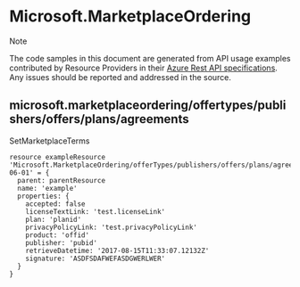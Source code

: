 # Microsoft.MarketplaceOrdering
  
> [!NOTE]
> The code samples in this document are generated from API usage examples contributed by Resource Providers in their [Azure Rest API specifications](https://github.com/Azure/azure-rest-api-specs). Any issues should be reported and addressed in the source.


## microsoft.marketplaceordering/offertypes/publishers/offers/plans/agreements

SetMarketplaceTerms
```bicep
resource exampleResource 'Microsoft.MarketplaceOrdering/offerTypes/publishers/offers/plans/agreements@2015-06-01' = {
  parent: parentResource 
  name: 'example'
  properties: {
    accepted: false
    licenseTextLink: 'test.licenseLink'
    plan: 'planid'
    privacyPolicyLink: 'test.privacyPolicyLink'
    product: 'offid'
    publisher: 'pubid'
    retrieveDatetime: '2017-08-15T11:33:07.12132Z'
    signature: 'ASDFSDAFWEFASDGWERLWER'
  }
}
```
